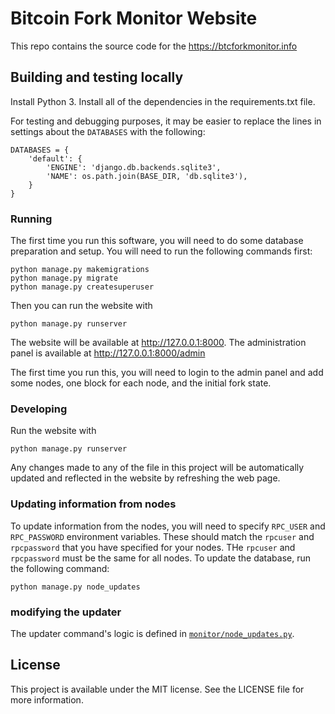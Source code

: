 # Bitcoin Fork Monitor Website

This repo contains the source code for the https://btcforkmonitor.info

## Building and testing locally

Install Python 3. Install all of the dependencies in the requirements.txt
file.

For testing and debugging purposes, it may be easier to replace the lines
in settings about the `DATABASES` with the following:

    DATABASES = {
        'default': {
            'ENGINE': 'django.db.backends.sqlite3',
            'NAME': os.path.join(BASE_DIR, 'db.sqlite3'),
        }
    }

### Running

The first time you run this software, you will need to do some database
preparation and setup. You will need to run the following commands first:

    python manage.py makemigrations
    python manage.py migrate
    python manage.py createsuperuser

Then you can run the website with

    python manage.py runserver

The website will be available at http://127.0.0.1:8000. The administration
panel is available at http://127.0.0.1:8000/admin

The first time you run this, you will need to login to the admin panel and add
some nodes, one block for each node, and the initial fork state.

### Developing

Run the website with

    python manage.py runserver

Any changes made to any of the file in this project will be automatically updated
and reflected in the website by refreshing the web page.

### Updating information from nodes

To update information from the nodes, you will need to specify `RPC_USER` and `RPC_PASSWORD`
environment variables. These should match the `rpcuser` and `rpcpassword` that you have specified
for your nodes. THe `rpcuser` and `rpcpassword` must be the same for all nodes. To update
the database, run the following command:

    python manage.py node_updates

### modifying the updater

The updater command's logic is defined in [`monitor/node_updates.py`](monitor/node_updates.py).

## License

This project is available under the MIT license. See the LICENSE file for more information.